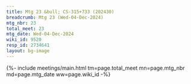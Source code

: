 ```yaml
---
title: Mtg 23 &bull; CS-315+733 (202430)
breadcrumb: Mtg 23 (Wed-04-Dec-2024)
mtg_nbr: 23
total_meet: 23
mtg_date: Wed-04-Dec-2024
wiki_id: 9520
resp_id: 2734641
layout: bg-image
---
```


{%- include meetings/main.html
    tm=page.total_meet
    mn=page.mtg_nbr
    md=page.mtg_date
    ww=page.wiki_id
-%}
